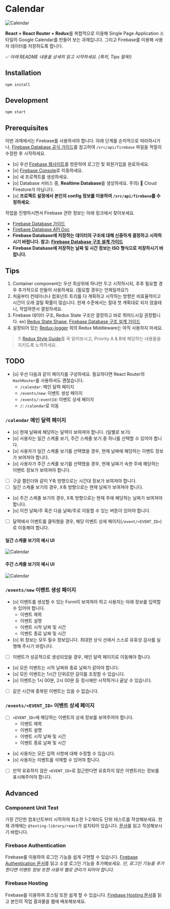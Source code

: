 # Calendar

![Calendar](/readme-assets/weekly_view.png)

**React + React Router + Redux**를 복합적으로 이용해 Single Page Application 스타일의 Google Calendar를 만들어 보는 과제입니다. 그리고 Firebase를 이용해 사용자 데이터를 저장하도록 합니다.

_✅ 아래 README 내용을 상세히 읽고 시작하세요. (특히, Tips 필독!)_

## Installation

```sh
npm install
```

## Development

```sh
npm start
```

## Prerequisites

이번 과제에서는 Firebase를 사용하셔야 합니다. 아래 단계를 순차적으로 따라하시거나, [Firebase Database 공식 가이드](https://firebase.google.com/docs/database/web/start)를 참고하여 `/src/api/firebase` 파일을 적절히 수정한 후 시작하세요.

- [o] 우선 [Firebase 웹사이트](https://firebase.google.com/)를 방문하여 로그인 및 회원가입을 완료하세요.
- [o] [Firebase Console](https://console.firebase.google.com)로 이동하세요.
- [o] 새 프로젝트를 생성하세요.
- [o] Database 서비스 중, **Realtime Database**를 생성하세요. 주의) 🚨 Cloud Firestore가 아닙니다.
- [o] **프로젝트 설정에서 본인의 config 정보를 이용하여 `/src/api/firebase`를 수정하세요.**

작업을 진행하시면서 Firebase 관련 정보는 아래 링크에서 찾아보세요.

- [Firebase Database 가이드](https://firebase.google.com/docs/database/web/start)
- [Firebase Database API Doc](https://firebase.google.com/docs/reference/js/firebase.database)
- **Firebase Database에 저장하는 데이터의 구조에 대해 신중하게 결정하고 시작하시기 바랍니다. 참고: [Firebase Database 구조 설계 가이드](https://firebase.google.com/docs/database/web/structure-data)**
- **Firebase Database에 저장하는 날짜 및 시간 정보는 ISO 형식으로 저장하시기 바랍니다.**

## Tips

1. Container component는 우선 최상위에 하나만 두고 시작하시되, 추후 필요할 경우 추가적으로 만들어 사용하세요. (필요할 경우는 언제일까요?)
2. 처음부터 컨테이너나 컴포넌트 트리를 다 계획하고 시작하는 방향은 비효율적이고 시간이 오래 걸릴 확률이 많습니다. 현재 수준에서는 절대 첫 계획대로 되지 않을테니, 작업하면서 결정하세요.
3. Firebase 데이터 구조, Redux State 구조만 결정하고 바로 뛰어드시길 권장합니다. ex) [Redux State Shape](https://redux.js.org/recipes/structuring-reducers/normalizing-state-shape), [Firebase Database 구조 설계 가이드](https://firebase.google.com/docs/database/web/structure-data)
4. 설정되어 있는 [Redux-logger](https://github.com/LogRocket/redux-logger) 외의 Redux Middleware는 아직 사용하지 마세요.

> ⏰ [Redux Style Guide](https://redux.js.org/style-guide/style-guide)를 꼭 읽어보시고, Priority A & B에 해당하는 내용들을 지키도록 노력하세요.

## TODO

- [o] 우선 다음과 같이 페이지를 구성하세요. 필요하다면 React Router의 `HashRouter`를 사용하셔도 괜찮습니다.
  - `/calendar`: 메인 달력 페이지
  - `/events/new`: 이벤트 생성 페이지
  - `/events/:eventId`: 이벤트 상세 페이지
  - `/`: `/calendar`로 이동

### `/calendar` 메인 달력 페이지

- [o] 현재 날짜에 해당하는 달력이 보여져야 합니다. (일별로 보기)
- [o] 사용자는 일간 스케줄 보기, 주간 스케줄 보기 중 하나를 선택할 수 있어야 합니다.
- [o] 사용자가 일간 스케줄 보기를 선택했을 경우, 현재 날짜에 해당하는 이벤트 정보가 보여져야 합니다.
- [o] 사용자가 주간 스케줄 보기를 선택했을 경우, 현재 날짜가 속한 주에 해당하는 이벤트 정보가 보여져야 합니다.
- [ ] 구글 캘린더와 같이 Y축 방향으로는 시간대 정보가 보여져야 합니다.
- [ ] 일간 스케줄 보기의 경우, X축 방향으로는 현재 날짜가 보여져야 합니다.
- [o] 주간 스케줄 보기의 경우, X축 방향으로는 현재 주에 해당하는 날짜가 보여져야 합니다.
- [o] 이전 날짜/주 혹은 다음 날짜/주로 이동할 수 있는 버튼이 있어야 합니다.
- [ ] 달력에서 이벤트를 클릭했을 경우, 해당 이벤트 상세 페이지(`/event/<EVENT_ID>`)로 이동해야 합니다.

#### 일간 스케줄 보기의 예시 UI

![Calendar](/readme-assets/daily_view.png)

#### 주간 스케줄 보기의 예시 UI

![Calendar](/readme-assets/weekly_view.png)

### `/events/new` 이벤트 생성 페이지

- [o] 이벤트를 생성할 수 있는 Form이 보여져야 하고 사용자는 아래 정보를 입력할 수 있어야 합니다.
  - 이벤트 제목
  - 이벤트 설명
  - 이벤트 시작 날짜 및 시간
  - 이벤트 종료 날짜 및 시간
- [o] 위 정보는 모두 필수 정보입니다. 최대한 상식 선에서 스스로 유효성 검사를 실행해 주시기 바랍니다.
- [ ] 이벤트가 성공적으로 생성되었을 경우, 메인 달력 페이지로 이동해야 합니다.
- [o] 모든 이벤트는 시작 날짜와 종료 날짜가 같아야 합니다.
- [o] 모든 이벤트는 1시간 단위로만 길이를 조정할 수 있습니다.
- [o] 이벤트는 1시 00분, 2시 00분 등 정시에만 시작하거나 끝날 수 있습니다.
- [ ] 같은 시간에 중복된 이벤트는 있을 수 없습니다.

### `/events/<EVENT_ID>` 이벤트 상세 페이지

- [ ] `<EVENT_ID>`에 해당하는 이벤트의 상세 정보를 보여주어야 합니다.
  - 이벤트 제목
  - 이벤트 설명
  - 이벤트 시작 날짜 및 시간
  - 이벤트 종료 날짜 및 시간
- [o] 사용자는 모든 입력 사항에 대해 수정할 수 있습니다.
- [o] 사용자는 이벤트를 삭제할 수 있어야 합니다.
- [ ] 만약 유효하지 않은 `<EVENT_ID>`로 접근한다면 유효하지 않은 이벤트라는 정보를 표시해주어야 합니다.

## Advanced

### Component Unit Test

가장 간단한 컴포넌트부터 시작하여 최소한 1-2개라도 단위 테스트를 작성해보세요. 현재 과제에는 `@testing-library/react`가 설치되어 있습니다. [문서](https://testing-library.com/docs/react-testing-library/example-intro)를 읽고 작성해보시기 바랍니다.

### Firebase Authentication

Firebase를 이용하여 로그인 기능을 쉽게 구현할 수 있습니다. [Firebase Authentication 문서](https://firebase.google.com/docs/auth/web/start)를 읽고 소셜 로그인 기능을 추가해보세요. _단, 로그인 기능을 추가한다면 이벤트 정보 또한 사용자 별로 관리가 되어야 합니다._

### Firebase Hosting

Firebase를 이용하여 호스팅 또한 쉽게 할 수 있습니다. [Firebase Hosting 문서](https://firebase.google.com/docs/hosting)를 읽고 본인의 작업 결과물을 웹에 배포해보세요.
